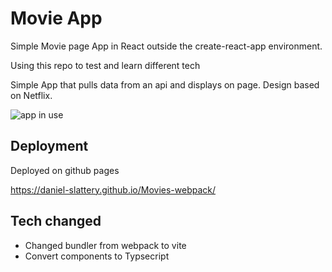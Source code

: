 # Movie App
Simple Movie page App in React outside the create-react-app environment.

Using this repo to test and learn different tech

Simple App that pulls data from an api and displays on page. Design based on Netflix.

![app in use](src/assets/moviesApp.gif)

## Deployment
Deployed on github pages

https://daniel-slattery.github.io/Movies-webpack/
## Tech changed
- Changed bundler from webpack to vite
- Convert components to Typsecript
